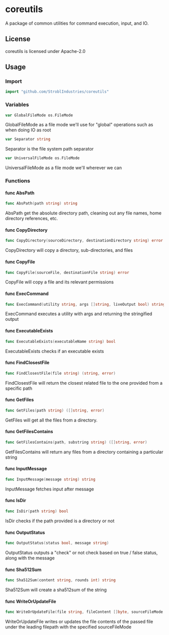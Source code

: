 # coreutils

A package of common utilities for command execution, input, and IO.

## License

coreutils is licensed under Apache-2.0

## Usage

### Import

``` go
import "github.com/StroblIndustries/coreutils"
```

### Variables

```go
var GlobalFileMode os.FileMode
```
GlobalFileMode as a file mode we'll use for "global" operations such as when
doing IO as root

```go
var Separator string
```
Separator is the file system path separator

```go
var UniversalFileMode os.FileMode
```
UniversalFileMode as a file mode we'll wherever we can

### Functions

#### func  AbsPath

```go
func AbsPath(path string) string
```
AbsPath get the absolute directory path, cleaning out any file names, home
directory references, etc.

#### func  CopyDirectory

```go
func CopyDirectory(sourceDirectory, destinationDirectory string) error
```
CopyDirectory will copy a directory, sub-directories, and files

#### func  CopyFile

```go
func CopyFile(sourceFile, destinationFile string) error
```
CopyFile will copy a file and its relevant permissions

#### func  ExecCommand

```go
func ExecCommand(utility string, args []string, liveOutput bool) string
```
ExecCommand executes a utility with args and returning the stringified output

#### func  ExecutableExists

```go
func ExecutableExists(executableName string) bool
```
ExecutableExists checks if an executable exists

#### func  FindClosestFile

```go
func FindClosestFile(file string) (string, error)
```
FindClosestFile will return the closest related file to the one provided from a
specific path

#### func  GetFiles

```go
func GetFiles(path string) ([]string, error)
```
GetFiles will get all the files from a directory.

#### func  GetFilesContains

```go
func GetFilesContains(path, substring string) ([]string, error)
```
GetFilesContains will return any files from a directory containing a particular
string

#### func  InputMessage

```go
func InputMessage(message string) string
```
InputMessage fetches input after message

#### func  IsDir

```go
func IsDir(path string) bool
```
IsDir checks if the path provided is a directory or not

#### func  OutputStatus

```go
func OutputStatus(status bool, message string)
```
OutputStatus outputs a "check" or not check based on true / false status, along
with the message

#### func  Sha512Sum

```go
func Sha512Sum(content string, rounds int) string
```
Sha512Sum will create a sha512sum of the string

#### func  WriteOrUpdateFile

```go
func WriteOrUpdateFile(file string, fileContent []byte, sourceFileMode os.FileMode) error
```
WriteOrUpdateFile writes or updates the file contents of the passed file under
the leading filepath with the specified sourceFileMode
